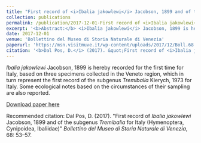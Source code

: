 ```yaml
---
title: "First record of <i>Ibalia jakowlewi</i> Jacobson, 1899 and of the subgenus <i>Tremibalia</i> for Italy (Hymenoptera, Cynipoidea, Ibaliidae)"
collection: publications
permalink: /publication/2017-12-01-First record of <i>Ibalia jakowlewi</i> Jacobson, 1899 and of the subgenus <i>Tremibalia</i> for Italy (Hymenoptera, Cynipoidea, Ibaliidae)
excerpt: '<b>Abstract:</b> <i>Ibalia jakowlewi</i> Jacobson, 1899 is hereby recorded for the first time for Italy, based on three specimens collected in the Veneto region, which in turn represent the first record of the subgenus <i>Tremibalia</i> Kierych, 1973 for Italy. Some ecological notes based on the circumstances of their sampling are also reported.'
date: 2017-12-01
venue: 'Bollettino del Museo di Storia Naturale di Venezia'
paperurl: 'https://msn.visitmuve.it/wp-content/uploads/2017/12/Boll.68.2017.6.pdf'
citation: '<b>Dal Pos, D.</i> (2017). &quot;First record of <i>Ibalia jakowlewi</i> Jacobson, 1899 and of the subgenus <i>Tremibalia</i> for Italy (Hymenoptera, Cynipoidea, Ibaliidae).&quot; <i>Bollettino del Museo di Storia Naturale di Venezia</i>, 68: 53–57.'
---
```

<i>Ibalia jakowlewi</i> Jacobson, 1899 is hereby recorded for the first time for Italy, based on three specimens collected in the Veneto region, which in turn represent the first record of the subgenus <i>Tremibalia</i> Kierych, 1973 for Italy. Some ecological notes based on the circumstances of their sampling are also reported.

[Download paper here](https://msn.visitmuve.it/wp-content/uploads/2017/12/Boll.68.2017.6.pdf)

Recommended citation: Dal Pos, D. (2017). "First record of <i>Ibalia jakowlewi</i> Jacobson, 1899 and of the subgenus <i>Tremibalia</i> for Italy (Hymenoptera, Cynipoidea, Ibaliidae)" <i>Bollettino del Museo di Storia Naturale di Venezia</i>, 68: 53–57.